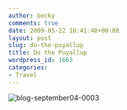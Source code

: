 ```yaml
---
author: becky
comments: true
date: 2009-05-22 16:41:48+00:00
layout: post
slug: do-the-puyallup
title: Do the Puyallup
wordpress_id: 1663
categories:
- Travel
---
```


![blog-september04-0003](http://beta.beckyjenson.com/wp-content/uploads/2009/05/blog-september04-0003.jpg)

